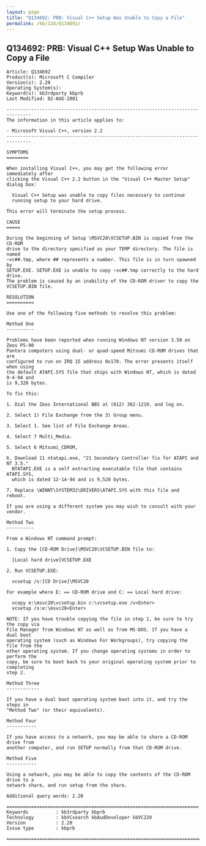 ```yaml
---
layout: page
title: "Q134692: PRB: Visual C++ Setup Was Unable to Copy a File"
permalink: /kb/134/Q134692/
---
```


## Q134692: PRB: Visual C++ Setup Was Unable to Copy a File

	Article: Q134692
	Product(s): Microsoft C Compiler
	Version(s): 2.20
	Operating System(s): 
	Keyword(s): kb3rdparty kbprb
	Last Modified: 02-AUG-2001
	
	-------------------------------------------------------------------------------
	The information in this article applies to:
	
	- Microsoft Visual C++, version 2.2 
	-------------------------------------------------------------------------------
	
	SYMPTOMS
	========
	
	When installing Visual C++, you may get the following error immediately after
	clicking the Visual C++ 2.2 button in the "Visual C++ Master Setup" dialog box:
	
	  Visual C++ Setup was unable to copy files necessary to continue
	  running setup to your hard drive.
	
	This error will terminate the setup process.
	
	CAUSE
	=====
	
	During the beginning of Setup \MSVC20\VCSETUP.BIN is copied from the CD-ROM
	drive to the directory specified as your TEMP directory. The file is named
	~vc##.tmp, where ## represents a number. This file is in turn spawned by
	SETUP.EXE. SETUP.EXE is unable to copy ~vc##.tmp correctly to the hard drive.
	The problem is caused by an inability of the CD-ROM driver to copy the
	VCSETUP.BIN file.
	
	RESOLUTION
	==========
	
	Use one of the following five methods to resolve this problem:
	
	Method One
	----------
	
	Problems have been reported when running Windows NT version 3.50 on Zeos P5-90
	Pantera computers using dual- or quad-speed Mitsumi CD-ROM drives that are
	configured to run on IRQ 15 address 0x170. The error presents itself when using
	the default ATAPI.SYS file that ships with Windows NT, which is dated 9-4-94 and
	is 9,328 bytes.
	
	To fix this:
	
	1. Dial the Zeos International BBS at (612) 362-1219, and log on.
	
	2. Select 1) File Exchange from the 3) Group menu.
	
	3. Select 1. See list of File Exchange Areas.
	
	4. Select 7 Multi_Media.
	
	5. Select 6 Mitsumi_CDROM,
	
	6. Download 11 ntatapi.exe, "21 Secondary Controller fix for ATAPI and NT 3.5."
	  NTATAPI.EXE is a self extracting executable file that contains ATAPI.SYS,
	  which is dated 12-14-94 and is 9,520 bytes.
	
	7. Replace \WINNT\SYSTEM32\DRIVERS\ATAPI.SYS with this file and reboot.
	
	If you are using a different system you may wish to consult with your vendor.
	
	Method Two
	----------
	
	From a Windows NT command prompt:
	
	1. Copy the [CD-ROM Drive]\MSVC20\VCSETUP.BIN file to:
	
	  [Local hard drive]VCSETUP.EXE
	
	2. Run VCSETUP.EXE:
	
	  vcsetup /s:[CD Drive]\MSVC20
	
	For example where E: == CD-ROM drive and C: == Local hard drive:
	
	  xcopy e:\msvc20\vcsetup.bin c:\vcsetup.exe /v<Enter>
	  vcsetup /s:e:\msvc20<Enter>
	
	NOTE: If you have trouble copying the file in step 1, be sure to try the copy via
	File Manager from Windows NT as well as from MS-DOS. If you have a dual boot
	operating system (such as Windows For Workgroups), try copying the file from the
	other operating system. If you change operating systems in order to perform the
	copy, be sure to boot back to your original operating system prior to completing
	step 2.
	
	Method Three
	------------
	
	If you have a dual boot operating system boot into it, and try the steps in
	"Method Two" (or their equivalents).
	
	Method Four
	-----------
	
	If you have access to a network, you may be able to share a CD-ROM drive from
	another computer, and run SETUP normally from that CD-ROM drive.
	
	Method Five
	-----------
	
	Using a network, you may be able to copy the contents of the CD-ROM drive to a
	network share, and run setup from the share.
	
	Additional query words: 2.20
	
	======================================================================
	Keywords          : kb3rdparty kbprb 
	Technology        : kbVCsearch kbAudDeveloper kbVC220
	Version           : 2.20
	Issue type        : kbprb
	
	=============================================================================
	
